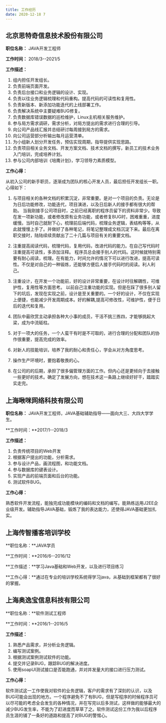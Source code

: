```yaml
---
title: 工作经历
date: 2020-12-18 7
---
```


## 北京思特奇信息技术股份有限公司
**职位名称：** JAVA开发工程师

**工作时间：** 2018/3--2021/5

**工作描述：**
1. 组内担任开发组长。
2. 负责前端页面开发。
3. 负责后台接口和业务逻辑的设计、实现。
4. 负责以往业务逻辑梳理和代码重构。提高代码的可读性和复用性。
5. 负责新版本、新添加功能迭代的上线部署工作。
6. 负责解决系统中主要疑难BUG修复。
7. 负责数据库错误数据的巡检维护，Linux主机相关服务维护。
8. 参与局方需求调研，需求分析，对局方提出的需求进行合理的引导。
9. 向公司产品线汇报并总结研讨每周接到局方的需求。
10. 向公司运营部分析输出每月运营清单。
11. 为小组新人划分开发任务，预估实现周期，指导提供实现思路。
12. 负责项目相关业务文档、开发方案文档、技术文档的撰写，新员工的技术业务入门培训，完成培养计划。
13. 参与公司内部培训《培鹰计划》，学习领导力素质模型。


**工作心得：**

从初入公司的新手职员，逐渐成为团队的核心开发人员，最后担任开发组长一职。心得如下：

1. 与项目相关的各种文档的积累沉淀，非常重要。是对一个项目的负责。无论是为日后功能修改，功能迭代，项目演进，以及日后新人的接手都有很大的帮助。
    当我刚接手公司项目时，之前已经离职的程序员留下的资料非常少。导致在发一项新功能，或者修改原有业务功能，或者修复BUG时，困难重重，进度缓慢。当时自己就耐下心，梳理前后端代码，梳理业务逻辑，表结构等等，从此就慢慢上手了。并做好了各种笔记，将笔记整理成文档沉淀下来。最后在离职交接时，陆陆续续贡献出了二十几篇与项目有关的重要文档。

2. 注重提高阅读代码，梳理代码，复用代码，改进代码的能力。在自己写代码时注重提高可读性，多添加注释。
    程序员总会接手别人的代码。这时候就特别需要有耐心阅读，梳理。在有能力，时间允许的情况下可以进行改进，提高可读性。不仅是对自己的一种锻炼，还能够方便后人接手代码时的阅读。利人利己。

3. 注重设计，在开发一个功能前，好的设计非常重要，在设计时往解耦性，可维护性，复用性等方面思考。
    以前自己注重功能的实现。但是在踩了很多别人留下的坑后，发现在实现之前，设计是至关重要的。一个好的设计，不仅在实现上便捷，也能减少开发周期成本。好的解耦,提高可修改性，可维护性，便于日后的迭代和复用。

4. 团队中最欣赏主动承担各种大小事的成员，干活不挑三拣四，才能够挑起大梁，成为中流砥柱。

5. 对于一项大的任务，一个人蛮干有时是不可取的，进行合理的分配和团队的协作很重要，提高完成的效率。

6. 对新人的技能培训，培养了我的耐心和责任心，学会从对方角度思考。

7. 操作生产环境时，要抱着敬畏的心。

8. 在公司的的后期，承担了很多偏管理方面的工作。但内心还是更倾向于去接触一些更好的技术。确定了发展方向，想在技术这一条路上继续好好干，踏踏实实走完。






## 上海啾咪网络科技有限公司
**职位名称：**
JAVA开发工程师，JAVA基础辅助指导——面向大三、大四大学学生。

**工作时间：**2017/1--2018/3

**工作描述：**

1. 负责传统项目的Web开发
2. 根据客户提出的功能，分析需求。
3. 参与设计产品，画流程图，和功能文档。
4. 参与数据库的键表设计。
5. 实现产品的前端页面和后台的功能。
6. 测试软件BUG。

**工作心得：**

熟悉软件开发流程，能独完成功能模块的编码和文档的编写。能熟练运用J2EE企业级开发。辅助指导JAVA基础，锻炼了我的表达能力，还使得JAVA基础更加扎实。




## 上海传智播客培训学校

**职位名称：**JAVA学员

**工作时间：**2016/6--2016/12

**工作描述：**学习Java基础和Web开发，以及进行项目练习

**工作心得：**通过在专业的培训学校系统得学习java，从基础到框架都有了很好的掌握。




## 上海奥逸宝信息科技有限公司

**职位名称：**软件测试工程师

**工作时间：**2016/1--2016/5

**工作描述：**
1.	熟悉产品需求，并分析业务逻辑。
2.	编写测试案例。
3.	根据测试案例测试软件的功能。
4.	提交并记录BUG，跟踪BUG的解决进度。
5.	使用soapUI测试接口是否能跑通，并对并发量大的接口进行压力测试。

**工作心得：**

软件测试这一工作使我对软件的业务逻辑，客户的需求有了深刻的认识，以及BUG可能会出现的地方。一个程序避免不了有BUG，但是写程序的时候程序员可以尽可能的考虑全会发生的各种情况，并在写完以后多测试，这样做的能够最大的减少BUG发生率，不能为了赶进度而草草了之。软件测试这份工作为我以后程序员生涯的铺了一条好的道路和提高了对BUG的警惕心。
